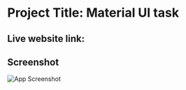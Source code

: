 
# Project Title: Material UI task 

## Live website link: 
## Screenshot

![App Screenshot](https://i.postimg.cc/ncY246xV/tempsnip.png/468x300?)

